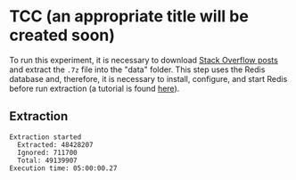 # TCC (an appropriate title will be created soon)

To run this experiment, it is necessary to download [Stack Overflow posts](https://archive.org/download/stackexchange/stackoverflow.com-Posts.7z) and extract the `.7z` file into the "data" folder. This step uses the Redis database and, therefore, it is necessary to install, configure, and start Redis before run extraction (a tutorial is found [here](https://redis.io/topics/quickstart)).

## Extraction

```
Extraction started
  Extracted: 48428207
  Ignored: 711700
  Total: 49139907
Execution time: 05:00:00.27
```